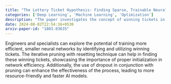 ```yaml
---
title: "The Lottery Ticket Hypothesis: Finding Sparse, Trainable Neural Networks"
categories: ['Deep Learning', 'Machine Learning', 'Optimization']
description: "The paper investigates the concept of winning tickets in neural networks, where sparse, trainable subnetworks exist within large, overparameterized networks. These winning tickets, initialized with specific configurations, can achieve comparable or higher accuracy than the original network, challenging the necessity of overparameterization."
date: 2024-08-02T22:54:16+0530
arxiv-paper-id: "1803.03635"
---
```

Engineers and specialists can explore the potential of training more efficient, smaller neural networks by identifying and utilizing winning tickets. The iterative pruning with resetting technique can help in finding these winning tickets, showcasing the importance of proper initialization in network efficiency. Additionally, the use of dropout in conjunction with pruning can enhance the effectiveness of the process, leading to more resource-friendly and faster AI models.
